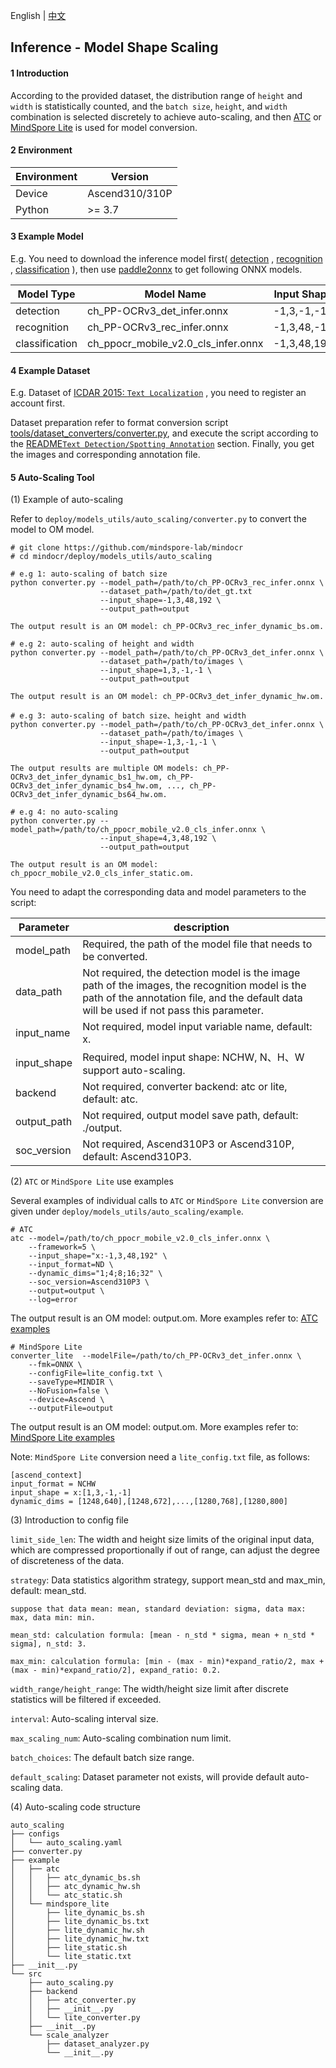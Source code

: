 English | [中文](../../cn/inference/convert_dynamic_cn.md)

## Inference - Model Shape Scaling

#### 1 Introduction

According to the provided dataset, the distribution range of `height` and `width` is statistically counted, and the `batch size`, `height`, and `width` combination is selected discretely to achieve auto-scaling, and then [ATC](https://www.hiascend.com/document/detail/zh/canncommercial/63RC1/inferapplicationdev/atctool/atctool_000001.html) or [MindSpore Lite](https://www.mindspore.cn/lite/docs/zh-CN/master/use/cloud_infer/converter_tool.html) is used for model conversion.

#### 2 Environment

| Environment | Version        |
|-------------|----------------|
| Device      | Ascend310/310P |
| Python      | \>= 3.7        |

#### 3 Example Model

E.g. You need to download the inference model first(
[detection](https://paddleocr.bj.bcebos.com/PP-OCRv3/chinese/ch_PP-OCRv3_det_infer.tar) ,
[recognition](https://paddleocr.bj.bcebos.com/PP-OCRv3/chinese/ch_PP-OCRv3_det_infer.tar) ,
[classification](https://paddleocr.bj.bcebos.com/dygraph_v2.0/ch/ch_ppocr_mobile_v2.0_cls_infer.tar)
), then use [paddle2onnx](https://github.com/PaddlePaddle/PaddleOCR/blob/release/2.6/deploy/paddle2onnx/readme.md) to get following ONNX models.

| Model Type     | Model Name                          | Input Shape |
|----------------|-------------------------------------|-------------|
| detection      | ch_PP-OCRv3_det_infer.onnx          | -1,3,-1,-1  |
| recognition    | ch_PP-OCRv3_rec_infer.onnx          | -1,3,48,-1  |
| classification | ch_ppocr_mobile_v2.0_cls_infer.onnx | -1,3,48,192 |

#### 4 Example Dataset

E.g. Dataset of [ICDAR 2015: `Text Localization`](https://rrc.cvc.uab.es/?ch=4&com=downloads) , you need to register an account first.

Dataset preparation refer to format conversion script [tools/dataset_converters/converter.py](../../../tools/dataset_converters/convert.py), and execute the script according to the [README`Text Detection/Spotting Annotation`](../../../tools/dataset_converters/README.md) section.
Finally, you get the images and corresponding annotation file.

#### 5 Auto-Scaling Tool

(1) Example of auto-scaling

Refer to `deploy/models_utils/auto_scaling/converter.py` to convert the model to OM model.
  ```
  # git clone https://github.com/mindspore-lab/mindocr
  # cd mindocr/deploy/models_utils/auto_scaling

  # e.g 1: auto-scaling of batch size
  python converter.py --model_path=/path/to/ch_PP-OCRv3_rec_infer.onnx \
                      --dataset_path=/path/to/det_gt.txt
                      --input_shape=-1,3,48,192 \
                      --output_path=output

  The output result is an OM model: ch_PP-OCRv3_rec_infer_dynamic_bs.om.
  ```
  ```
  # e.g 2: auto-scaling of height and width
  python converter.py --model_path=/path/to/ch_PP-OCRv3_det_infer.onnx \
                      --dataset_path=/path/to/images \
                      --input_shape=1,3,-1,-1 \
                      --output_path=output

  The output result is an OM model: ch_PP-OCRv3_det_infer_dynamic_hw.om.
  ```
  ```
  # e.g 3: auto-scaling of batch size、height and width
  python converter.py --model_path=/path/to/ch_PP-OCRv3_det_infer.onnx \
                      --dataset_path=/path/to/images \
                      --input_shape=-1,3,-1,-1 \
                      --output_path=output

  The output results are multiple OM models: ch_PP-OCRv3_det_infer_dynamic_bs1_hw.om, ch_PP-OCRv3_det_infer_dynamic_bs4_hw.om, ..., ch_PP-OCRv3_det_infer_dynamic_bs64_hw.om.
  ```
  ```
  # e.g 4: no auto-scaling
  python converter.py --model_path=/path/to/ch_ppocr_mobile_v2.0_cls_infer.onnx \
                      --input_shape=4,3,48,192 \
                      --output_path=output

  The output result is an OM model: ch_ppocr_mobile_v2.0_cls_infer_static.om.
  ```

You need to adapt the corresponding data and model parameters to the script:

| Parameter   | description                                                                                                                                                                                |
|-------------|--------------------------------------------------------------------------------------------------------------------------------------------------------------------------------------------|
| model_path  | Required, the path of the model file that needs to be converted.                                                                                                                           |
| data_path   | Not required, the detection model is the image path of the images, the recognition model is the path of the annotation file, and the default data will be used if not pass this parameter. |
| input_name  | Not required, model input variable name, default: x.                                                                                                                                       |
| input_shape | Required, model input shape: NCHW, N、H、W support auto-scaling.                                                                                                                             |
| backend     | Not required, converter backend: atc or lite, default: atc.                                                                                                                                |
| output_path | Not required, output model save path, default: ./output.                                                                                                                                   |
| soc_version | Not required, Ascend310P3 or Ascend310P, default: Ascend310P3.                                                                                                                             |


(2) `ATC` or `MindSpore Lite` use examples

Several examples of individual calls to `ATC` or `MindSpore Lite` conversion are given under `deploy/models_utils/auto_scaling/example`.

  ```
  # ATC
  atc --model=/path/to/ch_ppocr_mobile_v2.0_cls_infer.onnx \
      --framework=5 \
      --input_shape="x:-1,3,48,192" \
      --input_format=ND \
      --dynamic_dims="1;4;8;16;32" \
      --soc_version=Ascend310P3 \
      --output=output \
      --log=error
  ```
  The output result is an OM model: output.om. More examples refer to: [ATC examples](../../../deploy/models_utils/auto_scaling/example/atc)

  ```
  # MindSpore Lite
  converter_lite  --modelFile=/path/to/ch_PP-OCRv3_det_infer.onnx \
      --fmk=ONNX \
      --configFile=lite_config.txt \
      --saveType=MINDIR \
      --NoFusion=false \
      --device=Ascend \
      --outputFile=output
  ```
  The output result is an OM model: output.om. More examples refer to: [MindSpore Lite examples](../../../deploy/models_utils/auto_scaling/example/mindspore_lite)

  Note: `MindSpore Lite` conversion need a `lite_config.txt` file, as follows:
  ```
  [ascend_context]
  input_format = NCHW
  input_shape = x:[1,3,-1,-1]
  dynamic_dims = [1248,640],[1248,672],...,[1280,768],[1280,800]
  ```

(3) Introduction to config file

`limit_side_len`: The width and height size limits of the original input data, which are compressed proportionally if out of range, can adjust the degree of discreteness of the data.

`strategy`: Data statistics algorithm strategy, support mean_std and max_min, default: mean_std.

    suppose that data mean: mean, standard deviation: sigma, data max: max, data min: min.

    mean_std: calculation formula: [mean - n_std * sigma, mean + n_std * sigma], n_std: 3.

    max_min: calculation formula: [min - (max - min)*expand_ratio/2, max + (max - min)*expand_ratio/2], expand_ratio: 0.2.

`width_range/height_range`: The width/height size limit after discrete statistics will be filtered if exceeded.

`interval`: Auto-scaling interval size.

`max_scaling_num`: Auto-scaling combination num limit.

`batch_choices`: The default batch size range.

`default_scaling`: Dataset parameter not exists, will provide default auto-scaling data.

(4) Auto-scaling code structure
```
auto_scaling
├── configs
│   └── auto_scaling.yaml
├── converter.py
├── example
│   ├── atc
│   │   ├── atc_dynamic_bs.sh
│   │   ├── atc_dynamic_hw.sh
│   │   └── atc_static.sh
│   └── mindspore_lite
│       ├── lite_dynamic_bs.sh
│       ├── lite_dynamic_bs.txt
│       ├── lite_dynamic_hw.sh
│       ├── lite_dynamic_hw.txt
│       ├── lite_static.sh
│       └── lite_static.txt
├── __init__.py
└── src
    ├── auto_scaling.py
    ├── backend
    │   ├── atc_converter.py
    │   ├── __init__.py
    │   └── lite_converter.py
    ├── __init__.py
    └── scale_analyzer
        ├── dataset_analyzer.py
        └── __init__.py
```
